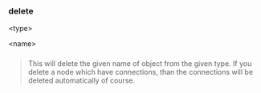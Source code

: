 ### delete 

&lt;type&gt;

 

&lt;name&gt;

 ###
> This will delete the given name of object from the given type. If you delete a node which have connections, than the connections will be deleted automatically of course.